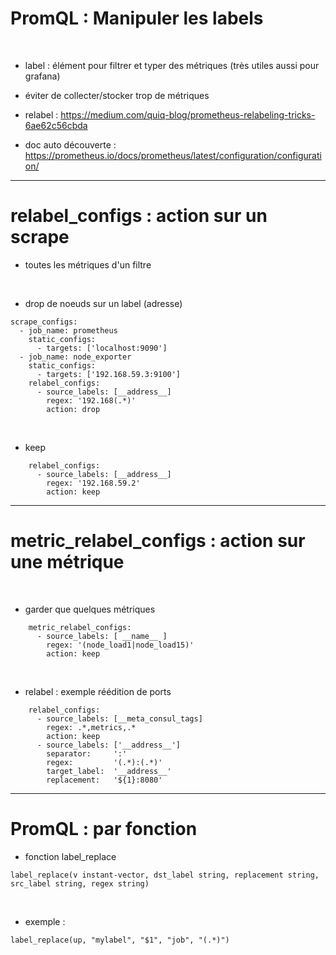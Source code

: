 

# PromQL : Manipuler les labels

<br>


* label : élément pour filtrer et typer des métriques (très utiles aussi pour grafana)

* éviter de collecter/stocker trop de métriques

* relabel : https://medium.com/quiq-blog/prometheus-relabeling-tricks-6ae62c56cbda

* doc auto découverte : https://prometheus.io/docs/prometheus/latest/configuration/configuration/

----------------------------------------------------------------------------------

# relabel_configs : action sur un scrape


* toutes les métriques d'un filtre

<br>


* drop de noeuds sur un label (adresse)

```
scrape_configs:
  - job_name: prometheus
    static_configs:
      - targets: ['localhost:9090']
  - job_name: node_exporter
    static_configs:
      - targets: ['192.168.59.3:9100']
    relabel_configs:
      - source_labels: [__address__]
        regex: '192.168(.*)'
        action: drop
```

<br>


* keep

```
    relabel_configs:
      - source_labels: [__address__]
        regex: '192.168.59.2'
        action: keep
```

-----------------------------------------------------------------------------------


# metric_relabel_configs : action sur une métrique

<br>


* garder que quelques métriques

```
    metric_relabel_configs:
      - source_labels: [ __name__ ]
        regex: '(node_load1|node_load15)'
        action: keep
```


<br>


* relabel : exemple réédition de ports

```
    relabel_configs:
      - source_labels: [__meta_consul_tags]
        regex: .*,metrics,.*
        action: keep
      - source_labels: ['__address__']
        separator:     ':'
        regex:         '(.*):(.*)'
        target_label:  '__address__'
        replacement:   '${1}:8080'
```


----------------------------------------------------------------------------------

# PromQL : par fonction 


* fonction label_replace

```
label_replace(v instant-vector, dst_label string, replacement string, src_label string, regex string) 
```

<br>



* exemple :

```
label_replace(up, "mylabel", "$1", "job", "(.*)")
```

